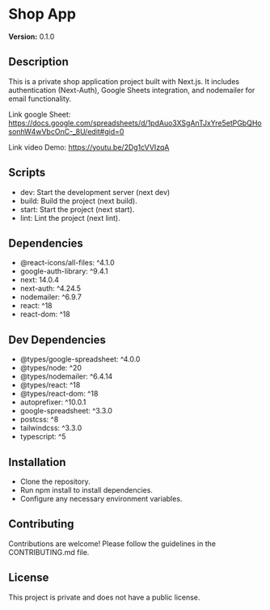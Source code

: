 # Shop App

**Version:** 0.1.0

## Description

This is a private shop application project built with Next.js. It includes authentication (Next-Auth), Google Sheets integration, and nodemailer for email functionality.

Link google Sheet: https://docs.google.com/spreadsheets/d/1pdAuo3XSgAnTJxYre5etPGbQHosonhW4wVbcOnC-_8U/edit#gid=0

Link video Demo: https://youtu.be/2Dg1cVVIzqA

## Scripts
* dev: Start the development server (next dev)
* build: Build the project (next build).
* start: Start the project (next start).
* lint: Lint the project (next lint).

## Dependencies
* @react-icons/all-files: ^4.1.0
* google-auth-library: ^9.4.1
* next: 14.0.4
* next-auth: ^4.24.5
* nodemailer: ^6.9.7
* react: ^18
* react-dom: ^18

## Dev Dependencies
* @types/google-spreadsheet: ^4.0.0
* @types/node: ^20
* @types/nodemailer: ^6.4.14
* @types/react: ^18
* @types/react-dom: ^18
* autoprefixer: ^10.0.1
* google-spreadsheet: ^3.3.0
* postcss: ^8
* tailwindcss: ^3.3.0
* typescript: ^5

## Installation
* Clone the repository.
* Run npm install to install dependencies.
* Configure any necessary environment variables.

## Contributing
Contributions are welcome! Please follow the guidelines in the CONTRIBUTING.md file.

## License
This project is private and does not have a public license.
